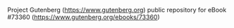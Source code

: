 Project Gutenberg (https://www.gutenberg.org) public repository for eBook #73360 (https://www.gutenberg.org/ebooks/73360)
